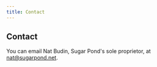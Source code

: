 ```yaml
---
title: Contact
---
```


## Contact

You can email Nat Budin, Sugar Pond's sole proprietor, at [nat@sugarpond.net](mailto:nat@sugarpond.net).